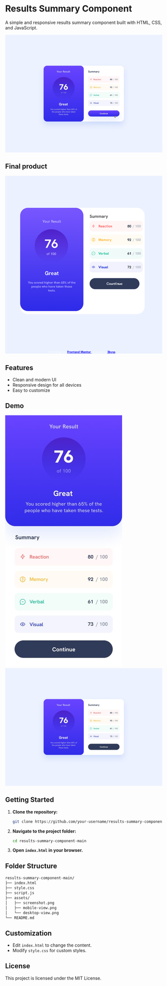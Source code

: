 # Results Summary Component

A simple and responsive results summary component built with HTML, CSS, and JavaScript.

![Component Screenshot](./design/active-states.jpg)

## Final product

![Product Screenshot](./assets/images/result-image.png)

## Features

- Clean and modern UI
- Responsive design for all devices
- Easy to customize

## Demo

![Mobile View](./design/mobile-design.jpg)
![Desktop View](./design/desktop-design.jpg)

## Getting Started

1. **Clone the repository:**
    ```bash
    git clone https://github.com/your-username/results-summary-component-main.git
    ```
2. **Navigate to the project folder:**
    ```bash
    cd results-summary-component-main
    ```
3. **Open `index.html` in your browser.**

## Folder Structure

```
results-summary-component-main/
├── index.html
├── style.css
├── script.js
├── assets/
│   ├── screenshot.png
│   ├── mobile-view.png
│   └── desktop-view.png
└── README.md
```

## Customization

- Edit `index.html` to change the content.
- Modify `style.css` for custom styles.

## License

This project is licensed under the MIT License.
